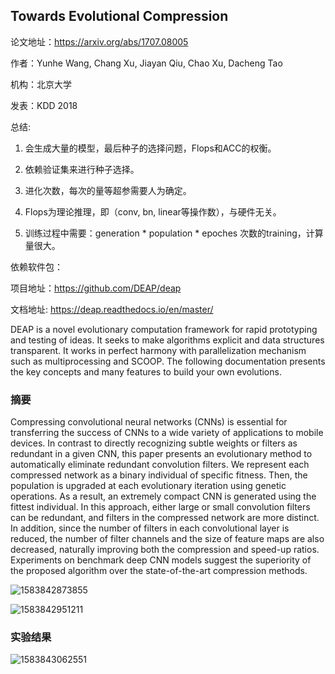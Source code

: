 ## Towards Evolutional Compression

论文地址：https://arxiv.org/abs/1707.08005

作者：Yunhe Wang, Chang Xu, Jiayan Qiu, Chao Xu, Dacheng Tao

机构：北京大学

发表：KDD 2018



总结: 

1. 会生成大量的模型，最后种子的选择问题，Flops和ACC的权衡。

2. 依赖验证集来进行种子选择。

3. 进化次数，每次的量等超参需要人为确定。

4. Flops为理论推理，即（conv, bn, linear等操作数），与硬件无关。

5. 训练过程中需要：generation * population * epoches 次数的training，计算量很大。

   

依赖软件包：

项目地址：https://github.com/DEAP/deap

文档地址: https://deap.readthedocs.io/en/master/

DEAP is a novel evolutionary computation framework for rapid prototyping and testing of ideas. It seeks to make algorithms explicit and data structures transparent. It works in perfect harmony with parallelization mechanism such as multiprocessing and SCOOP. The following documentation presents the key concepts and many features to build your own evolutions.



### 摘要

Compressing convolutional neural networks (CNNs) is essential for transferring the success of CNNs to a wide variety of applications to mobile devices. In contrast to directly recognizing subtle weights or filters as redundant in a given CNN, this paper presents an evolutionary method to automatically eliminate redundant convolution filters. We represent each compressed network as a binary individual of specific fitness. Then, the population is upgraded at each evolutionary iteration using genetic operations. As a result, an extremely compact CNN is generated using the fittest individual. In this approach, either large or small convolution filters can be redundant, and filters in the compressed network are more distinct. In addition, since the number of filters in each convolutional layer is reduced, the number of filter channels and the size of feature maps are also decreased, naturally improving both the compression and speed-up ratios. Experiments on benchmark deep CNN models suggest the superiority of the proposed algorithm over the state-of-the-art compression methods.



![1583842873855](D:\Notes\raw_images\1583842873855.png)

![1583842951211](D:\Notes\raw_images\1583842951211.png)

### 实验结果

![1583843062551](D:\Notes\raw_images\1583843062551.png)

